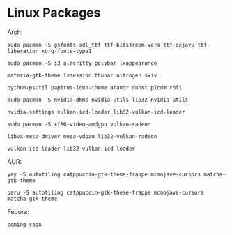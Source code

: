 # Linux Packages 
Arch:
``` 
sudo pacman -S gsfonts sdl_ttf ttf-bitstream-vera ttf-dejavu ttf-liberation xorg-fonts-type1
```

```
sudo pacman -S i3 alacritty polybar lxappearance 
```

```
materia-gtk-theme lxsession thunar nitrogen sxiv 
```

```
python-psutil papirus-icon-theme arandr dunst picom rofi
```


```
sudo pacman -S nvidia-dkms nvidia-utils lib32-nvidia-utils 
```


```
nvidia-settings vulkan-icd-loader lib32-vulkan-icd-loader
```

```
sudo pacman -S xf86-video-amdgpu vulkan-radeon 
```

```
libva-mesa-driver mesa-vdpau lib32-vulkan-radeon 
```

```
vulkan-icd-loader lib32-vulkan-icd-loader
```
AUR: 
```
yay -S autotiling catppuccin-gtk-theme-frappe mcmojave-cursors matcha-gtk-theme
```

```
paru -S autotiling catppuccin-gtk-theme-frappe mcmojave-cursors matcha-gtk-theme

```

Fedora: 
```
coming soon
```
